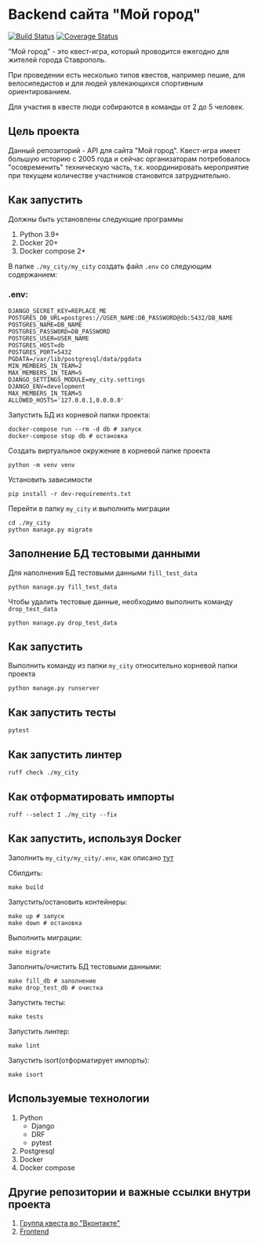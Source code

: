 # Backend сайта "Мой город"

[![Build Status](https://img.shields.io/endpoint.svg?url=https%3A%2F%2Factions-badge.atrox.dev%2FKirillYabl%2FMyCityBackend%2Fbadge%3Fref%3Dmain&style=flat)](https://actions-badge.atrox.dev/KirillYabl/MyCityBackend/goto?ref=main)
[![Coverage Status](https://coveralls.io/repos/github/KirillYabl/MyCityBackend/badge.svg)](https://coveralls.io/github/KirillYabl/MyCityBackend)


"Мой город" - это квест-игра, который проводится ежегодно для жителей города Ставрополь.

При проведении есть несколько типов квестов, например пешие, для велосипедистов и для людей увлекающихся спортивным ориентированием.

Для участия в квесте люди собираются в команды от 2 до 5 человек.

## Цель проекта

Данный репозиторий - API для сайта "Мой город". Квест-игра имеет большую историю с 2005 года и сейчас организаторам потребовалось "осовременить" техническую часть, т.к. координировать мероприятие при текущем количестве участников становится затруднительно.

## Как запустить

Должны быть установлены следующие программы
1. Python 3.9+
2. Docker 20+
3. Docker compose 2+

В папке `./my_city/my_city` создать файл `.env` со следующим содержанием:

### .env:
```text
DJANGO_SECRET_KEY=REPLACE_ME
POSTGRES_DB_URL=postgres://USER_NAME:DB_PASSWORD@db:5432/DB_NAME
POSTGRES_NAME=DB_NAME
POSTGRES_PASSWORD=DB_PASSWORD
POSTGRES_USER=USER_NAME
POSTGRES_HOST=db
POSTGRES_PORT=5432
PGDATA=/var/lib/postgresql/data/pgdata
MIN_MEMBERS_IN_TEAM=2
MAX_MEMBERS_IN_TEAM=5
DJANGO_SETTINGS_MODULE=my_city.settings
DJANGO_ENV=development
MAX_MEMBERS_IN_TEAM=5
ALLOWED_HOSTS='127.0.0.1,0.0.0.0'
```

Запустить БД из корневой папки проекта:
```shell
docker-compose run --rm -d db # запуск
docker-compose stop db # остановка
```

Создать виртуальное окружение в корневой папке проекта

```shell
python -m venv venv
```

Установить зависимости

```shell
pip install -r dev-requirements.txt
```

Перейти в папку `my_city` и выполнить миграции

```shell
cd ./my_city
python manage.py migrate
```

## Заполнение БД тестовыми данными

Для наполнения БД тестовыми данными `fill_test_data`

```shell
python manage.py fill_test_data
```

Чтобы удалить тестовые данные, необходимо выполнить команду `drop_test_data`

```shell
python manage.py drop_test_data
```

## Как запустить

Выполнить команду из папки `my_city` относительно корневой папки проекта

```shell
python manage.py runserver
```

## Как запустить тесты

```shell
pytest
```

## Как запустить линтер

```shell
ruff check ./my_city
```

## Как отформатировать импорты
```shell
ruff --select I ./my_city --fix
```

## Как запустить, используя Docker
Заполнить `my_city/my_city/.env`, как описано [тут](#env)


Сбилдить:
```shell
make build
```

Запустить/остановить контейнеры:

```shell
make up # запуск
make down # остановка
```

Выполнить миграции:
```shell
make migrate
```

Заполнить/очистить БД тестовыми данными:
```shell
make fill_db # заполнение
make drop_test_db # очистка
```

Запустить тесты:
```shell
make tests
```

Запустить линтер:
```shell
make lint
```

Запустить isort(отформатирует импорты):
```shell
make isort
```


## Используемые технологии
1. Python
    - Django
    - DRF
    - pytest
2. Postgresql
3. Docker
4. Docker compose

## Другие репозитории и важные ссылки внутри проекта
1. [Группа квеста во "Вконтакте"](https://vk.com/mg_stv)
2. [Frontend](https://github.com/IVKrylova/routes-of-my-city)